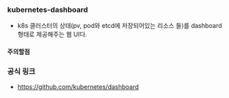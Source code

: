 ### kubernetes-dashboard
- k8s 클러스터의 상태(pv, pod와 etcd에 저장되어있는 리소스 들)를 dashboard형태로 제공해주는 웹 UI다.

#### 주의할점

### 공식 링크
- https://github.com/kubernetes/dashboard